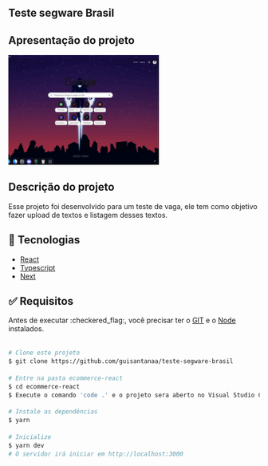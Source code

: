 <h2>Teste segware Brasil</h2>

<h2>Apresentação do projeto</h2>

<img src="/public/projeto.gif" alt="apresentação do projeto" width="60%" />


<h2>Descrição do projeto</h2>

<p>Esse projeto foi desenvolvido para um teste de vaga, ele tem como objetivo fazer upload de textos e listagem desses textos.</p>

## :rocket: Tecnologias

- [React](https://pt-br.reactjs.org/)
- [Typescript](https://www.typescriptlang.org/docs/)
- [Next](https://nextjs.org/)


<div id="requisitos">

## :white_check_mark: Requisitos

<p>Antes de executar :checkered_flag:, você precisar ter o <a href="https://git-scm.com" target="_blank" >GIT</a>
e o <a href="https://nodejs.org/pt-br/" target="_blank" >Node</a> instalados.</p>

</div>


```bash

# Clone este projeto
$ git clone https://github.com/guisantanaa/teste-segware-brasil

# Entre na pasta ecommerce-react
$ cd ecommerce-react
$ Execute o comando 'code .' e o projeto sera aberto no Visual Studio Code

# Instale as dependências
$ yarn

# Inicialize
$ yarn dev
# O servidor irá iniciar em http://localhost:3000

```
